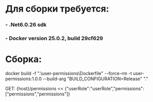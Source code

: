 # Для сборки требуется:
### - .Net6.0.26 sdk
### - Docker version 25.0.2, build 29cf629

# Сборка:
docker build -f ".\user-permissions\Dockerfile" --force-rm -t user-permissions:1.0.0 --build-arg "BUILD_CONFIGURATION=Release" "."

GET: {host}/permissions << 
{"userRole":"userRole","permissions":["permissions","permissions"]}